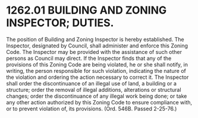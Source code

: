 1262.01 BUILDING AND ZONING INSPECTOR; DUTIES.
==============================================

The position of Building and Zoning Inspector is hereby established. The
Inspector, designated by Council, shall administer and enforce this
Zoning Code. The Inspector may be provided with the assistance of such
other persons as Council may direct. If the Inspector finds that any of
the provisions of this Zoning Code are being violated, he or she shall
notify, in writing, the person responsible for such violation,
indicating the nature of the violation and ordering the action necessary
to correct it. The Inspector shall order the discontinuance of an
illegal use of land, a building or a structure; order the removal of
illegal additions, alterations or structural changes; order the
discontinuance of any illegal work being done; or take any other action
authorized by this Zoning Code to ensure compliance with, or to prevent
violation of, its provisions. (Ord. 546B. Passed 2-25-76.)
